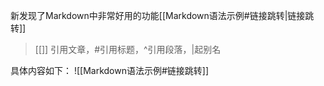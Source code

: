 新发现了Markdown中非常好用的功能[[Markdown语法示例#链接跳转|链接跳转]]
> [[]] 引用文章，#引用标题，^引用段落，|起别名

具体内容如下：
![[Markdown语法示例#链接跳转]]




